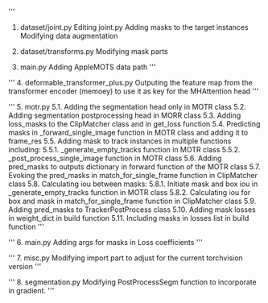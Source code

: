 '''
1. dataset/joint.py
Editing joint.py Adding masks to the target instances Modifying data augmentation

2. dataset/transforms.py
Modifying mask parts

3. main.py
Adding AppleMOTS data path
'''

'''
4. deformable_transformer_plus.py
Outputing the feature map from the transformer encoder (memoey) to use it as key for the MHAttention head
'''

'''
5. motr.py
5.1. Adding the segmentation head only in MOTR class
5.2. Adding segmentation postprocessing head in MORR class
5.3. Adding loss_masks to the ClipMatcher class and in get_loss function
5.4. Predicting masks in _forward_single_image function in MOTR class and adding it to frame_res
5.5. Adding mask to track instances in multiple functions including:
     5.5.1. _generate_empty_tracks function in MOTR class
     5.5.2. _post_process_single_image function in MOTR class
5.6. Adding pred_masks to outputs dictionary in forward function of the MOTR class
5.7. Evoking the pred_masks in match_for_single_frame function in ClipMatcher class
5.8. Calculating iou between masks:
     5.8.1. Initiate mask and box iou in _generate_empty_tracks function in MOTR class
     5.8.2. Calculating iou for box and mask in match_for_single_frame function in ClipMatcher class 
5.9. Adding pred_masks to TrackerPostProcess class 
5.10. Adding mask losses in weight_dict in build function
5.11. Including masks in losses list in build function
'''

'''
6. main.py
Adding args for masks in Loss coefficients
'''

'''
7. misc.py
Modifying import part to adjust for the current torchvision version
'''

'''
8. segmentation.py
Modifying PostProcessSegm function to incorporate in gradient.
'''
